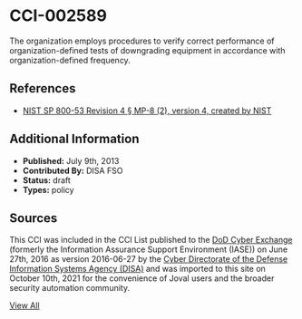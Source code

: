 # CCI-002589

The organization employs procedures to verify correct performance of organization-defined tests of downgrading equipment in accordance with organization-defined frequency.

## References ##

* [NIST SP 800-53 Revision 4 § MP-8 (2), version 4, created by NIST](http://csrc.nist.gov/publications/PubsSPs.html)


## Additional Information ##

* **Published:** July 9th, 2013
* **Contributed By:** DISA FSO
* **Status:** draft
* **Types:** policy

## Sources ##

This CCI was included in the CCI List published to the [DoD Cyber Exchange](https://public.cyber.mil/stigs/cci/)
(formerly the Information Assurance Support Environment (IASE)) on June 27th, 2016 as version
2016-06-27 by the [Cyber Directorate of the Defense Information Systems Agency (DISA)](https://public.cyber.mil/about-cyber/)
and was imported to this site on October 10th, 2021 for the convenience of Joval users and the broader
security automation community.

[View All](../README.md)
